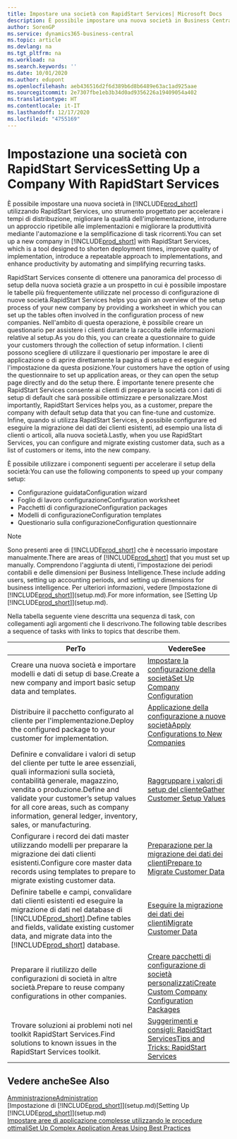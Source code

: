 ```yaml
---
title: Impostare una società con RapidStart Services| Microsoft Docs
description: È possibile impostare una nuova società in Business Central utilizzando RapidStart Services, uno strumento progettato per accelerare i tempi di distribuzione, migliorare la qualità dell'implementazione, introdurre un approccio ripetibile alle implementazioni e migliorare la produttività mediante l'automazione e la semplificazione di task ricorrenti.
author: SorenGP
ms.service: dynamics365-business-central
ms.topic: article
ms.devlang: na
ms.tgt_pltfrm: na
ms.workload: na
ms.search.keywords: ''
ms.date: 10/01/2020
ms.author: edupont
ms.openlocfilehash: aeb436516d2f6d389b6d8b6489e63ac1ad925aae
ms.sourcegitcommit: 2e7307fbe1eb3b34d0ad9356226a19409054a402
ms.translationtype: HT
ms.contentlocale: it-IT
ms.lasthandoff: 12/17/2020
ms.locfileid: "4755169"
---
```

# <a name="setting-up-a-company-with-rapidstart-services"></a><span data-ttu-id="1d835-103">Impostazione una società con RapidStart Services</span><span class="sxs-lookup"><span data-stu-id="1d835-103">Setting Up a Company With RapidStart Services</span></span>
<span data-ttu-id="1d835-104">È possibile impostare una nuova società in [!INCLUDE[prod_short](includes/prod_short.md)] utilizzando RapidStart Services, uno strumento progettato per accelerare i tempi di distribuzione, migliorare la qualità dell'implementazione, introdurre un approccio ripetibile alle implementazioni e migliorare la produttività mediante l'automazione e la semplificazione di task ricorrenti.</span><span class="sxs-lookup"><span data-stu-id="1d835-104">You can set up a new company in [!INCLUDE[prod_short](includes/prod_short.md)] with RapidStart Services, which is a tool designed to shorten deployment times, improve quality of implementation, introduce a repeatable approach to implementations, and enhance productivity by automating and simplifying recurring tasks.</span></span>  

<span data-ttu-id="1d835-105">RapidStart Services consente di ottenere una panoramica del processo di setup della nuova società grazie a un prospetto in cui è possibile impostare le tabelle più frequentemente utilizzate nel processo di configurazione di nuove società.</span><span class="sxs-lookup"><span data-stu-id="1d835-105">RapidStart Services helps you gain an overview of the setup process of your new company by providing a worksheet in which you can set up the tables often involved in the configuration process of new companies.</span></span> <span data-ttu-id="1d835-106">Nell'ambito di questa operazione, è possibile creare un questionario per assistere i clienti durante la raccolta delle informazioni relative al setup.</span><span class="sxs-lookup"><span data-stu-id="1d835-106">As you do this, you can create a questionnaire to guide your customers through the collection of setup information.</span></span> <span data-ttu-id="1d835-107">I clienti possono scegliere di utilizzare il questionario per impostare le aree di applicazione o di aprire direttamente la pagina di setup e ed eseguire l'impostazione da questa posizione.</span><span class="sxs-lookup"><span data-stu-id="1d835-107">Your customers have the option of using the questionnaire to set up application areas, or they can open the setup page directly and do the setup there.</span></span> <span data-ttu-id="1d835-108">È importante tenere presente che RapidStart Services consente ai clienti di preparare la società con i dati di setup di default che sarà possibile ottimizzare e personalizzare.</span><span class="sxs-lookup"><span data-stu-id="1d835-108">Most importantly, RapidStart Services helps you, as a customer, prepare the company with default setup data that you can fine-tune and customize.</span></span> <span data-ttu-id="1d835-109">Infine, quando si utilizza RapidStart Services, è possibile configurare ed eseguire la migrazione dei dati dei clienti esistenti, ad esempio una lista di clienti o articoli, alla nuova società.</span><span class="sxs-lookup"><span data-stu-id="1d835-109">Lastly, when you use RapidStart Services, you can configure and migrate existing customer data, such as a list of customers or items, into the new company.</span></span>

<span data-ttu-id="1d835-110">È possibile utilizzare i componenti seguenti per accelerare il setup della società:</span><span class="sxs-lookup"><span data-stu-id="1d835-110">You can use the following components to speed up your company setup:</span></span>  

-   <span data-ttu-id="1d835-111">Configurazione guidata</span><span class="sxs-lookup"><span data-stu-id="1d835-111">Configuration wizard</span></span>  
-   <span data-ttu-id="1d835-112">Foglio di lavoro configurazione</span><span class="sxs-lookup"><span data-stu-id="1d835-112">Configuration worksheet</span></span>  
-   <span data-ttu-id="1d835-113">Pacchetti di configurazione</span><span class="sxs-lookup"><span data-stu-id="1d835-113">Configuration packages</span></span>  
-   <span data-ttu-id="1d835-114">Modelli di configurazione</span><span class="sxs-lookup"><span data-stu-id="1d835-114">Configuration templates</span></span>  
-   <span data-ttu-id="1d835-115">Questionario sulla configurazione</span><span class="sxs-lookup"><span data-stu-id="1d835-115">Configuration questionnaire</span></span>  

> [!Note]  
>  <span data-ttu-id="1d835-116">Sono presenti aree di [!INCLUDE[prod_short](includes/prod_short.md)] che è necessario impostare manualmente.</span><span class="sxs-lookup"><span data-stu-id="1d835-116">There are areas of [!INCLUDE[prod_short](includes/prod_short.md)] that you must set up manually.</span></span> <span data-ttu-id="1d835-117">Comprendono l'aggiunta di utenti, l'impostazione dei periodi contabili e delle dimensioni per Business Intelligence.</span><span class="sxs-lookup"><span data-stu-id="1d835-117">These include adding users, setting up accounting periods, and setting up dimensions for business intelligence.</span></span> <span data-ttu-id="1d835-118">Per ulteriori informazioni, vedere [Impostazione di [!INCLUDE[prod_short](includes/prod_short.md)]](setup.md).</span><span class="sxs-lookup"><span data-stu-id="1d835-118">For more information, see [Setting Up [!INCLUDE[prod_short](includes/prod_short.md)]](setup.md).</span></span>

 <span data-ttu-id="1d835-119">Nella tabella seguente viene descritta una sequenza di task, con collegamenti agli argomenti che li descrivono.</span><span class="sxs-lookup"><span data-stu-id="1d835-119">The following table describes a sequence of tasks with links to topics that describe them.</span></span>

|<span data-ttu-id="1d835-120">**Per**</span><span class="sxs-lookup"><span data-stu-id="1d835-120">**To**</span></span>|<span data-ttu-id="1d835-121">**Vedere**</span><span class="sxs-lookup"><span data-stu-id="1d835-121">**See**</span></span>|  
|------------|-------------|  
|<span data-ttu-id="1d835-122">Creare una nuova società e importare modelli e dati di setup di base.</span><span class="sxs-lookup"><span data-stu-id="1d835-122">Create a new company and import basic setup data and templates.</span></span>|[<span data-ttu-id="1d835-123">Impostare la configurazione della società</span><span class="sxs-lookup"><span data-stu-id="1d835-123">Set Up Company Configuration</span></span>](admin-set-up-company-configuration.md)|  
|<span data-ttu-id="1d835-124">Distribuire il pacchetto configurato al cliente per l'implementazione.</span><span class="sxs-lookup"><span data-stu-id="1d835-124">Deploy the configured package to your customer for implementation.</span></span>|[<span data-ttu-id="1d835-125">Applicazione della configurazione a nuove società</span><span class="sxs-lookup"><span data-stu-id="1d835-125">Apply Configurations to New Companies</span></span>](admin-apply-configuration-to-new-companies.md)|
|<span data-ttu-id="1d835-126">Definire e convalidare i valori di setup del cliente per tutte le aree essenziali, quali informazioni sulla società, contabilità generale, magazzino, vendita o produzione.</span><span class="sxs-lookup"><span data-stu-id="1d835-126">Define and validate your customer’s setup values for all core areas, such as company information, general ledger, inventory, sales, or manufacturing.</span></span>|[<span data-ttu-id="1d835-127">Raggruppare i valori di setup del cliente</span><span class="sxs-lookup"><span data-stu-id="1d835-127">Gather Customer Setup Values</span></span>](admin-gather-customer-setup-values.md)|  
|<span data-ttu-id="1d835-128">Configurare i record dei dati master utilizzando modelli per preparare la migrazione dei dati clienti esistenti.</span><span class="sxs-lookup"><span data-stu-id="1d835-128">Configure core master data records using templates to prepare to migrate existing customer data.</span></span>|[<span data-ttu-id="1d835-129">Preparazione per la migrazione dei dati dei clienti</span><span class="sxs-lookup"><span data-stu-id="1d835-129">Prepare to Migrate Customer Data</span></span>](admin-use-templates-to-prepare-customer-data-for-migration.md)|  
|<span data-ttu-id="1d835-130">Definire tabelle e campi, convalidare dati clienti esistenti ed eseguire la migrazione di dati nel database di [!INCLUDE[prod_short](includes/prod_short.md)].</span><span class="sxs-lookup"><span data-stu-id="1d835-130">Define tables and fields, validate existing customer data, and migrate data into the [!INCLUDE[prod_short](includes/prod_short.md)] database.</span></span>|[<span data-ttu-id="1d835-131">Eseguire la migrazione dei dati dei clienti</span><span class="sxs-lookup"><span data-stu-id="1d835-131">Migrate Customer Data</span></span>](admin-migrate-customer-data.md)|
|<span data-ttu-id="1d835-132">Preparare il riutilizzo delle configurazioni di società in altre società.</span><span class="sxs-lookup"><span data-stu-id="1d835-132">Prepare to reuse company configurations in other companies.</span></span>|[<span data-ttu-id="1d835-133">Creare pacchetti di configurazione di società personalizzati</span><span class="sxs-lookup"><span data-stu-id="1d835-133">Create Custom Company Configuration Packages</span></span>](admin-how-to-create-custom-company-configuration-packages.md)|
|<span data-ttu-id="1d835-134">Trovare soluzioni ai problemi noti nel toolkit RapidStart Services.</span><span class="sxs-lookup"><span data-stu-id="1d835-134">Find solutions to known issues in the RapidStart Services toolkit.</span></span>|[<span data-ttu-id="1d835-135">Suggerimenti e consigli: RapidStart Services</span><span class="sxs-lookup"><span data-stu-id="1d835-135">Tips and Tricks: RapidStart Services</span></span>](admin-tips-and-tricks-rapidstart-services.md)|  

## <a name="see-also"></a><span data-ttu-id="1d835-136">Vedere anche</span><span class="sxs-lookup"><span data-stu-id="1d835-136">See Also</span></span>  
[<span data-ttu-id="1d835-137">Amministrazione</span><span class="sxs-lookup"><span data-stu-id="1d835-137">Administration</span></span>](admin-setup-and-administration.md)  
<span data-ttu-id="1d835-138">[Impostazione di [!INCLUDE[prod_short](includes/prod_short.md)]](setup.md)</span><span class="sxs-lookup"><span data-stu-id="1d835-138">[Setting Up [!INCLUDE[prod_short](includes/prod_short.md)]](setup.md)</span></span>  
[<span data-ttu-id="1d835-139">Impostare aree di applicazione complesse utilizzando le procedure ottimali</span><span class="sxs-lookup"><span data-stu-id="1d835-139">Set Up Complex Application Areas Using Best Practices</span></span>](set-up-complex-application-areas-using-best-practices.md)   
